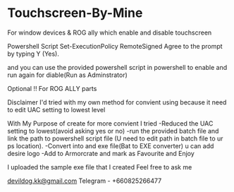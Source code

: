 # Touchscreen-By-Mine
For window devices &amp; ROG ally which enable and disable touchscreen

Powershell Script
Set-ExecutionPolicy RemoteSigned
Agree to the prompt by typing Y (Yes).

and you can use the provided powershell script in powershell to enable and run again for diable(Run as Adminstrator)

Optional !!
For ROG ALLY parts

Disclaimer 
I'd tried with my own method for convient using because it need to edit UAC setting to lowest level  

With My Purpose of create for more convient I tried
-Reduced the UAC setting to lowest(avoid asking yes or no)
-run the provided batch file and link the path to powershell script file (U need to edit path in batch file to ur ps location).
-Convert into and exe file(Bat to EXE converter) u can add desire logo 
-Add to Armorcrate and mark as Favourite and Enjoy 

I uploaded the sample exe file that I created 
Feel free to ask me

devildog.kk@gmail.com
Telegram - +660825266477
